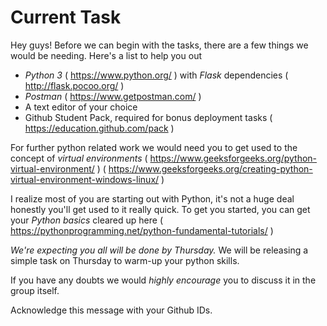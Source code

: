 # Current Task
Hey guys!
Before we can begin with the tasks, there are a few things we would be needing. Here's a list to help you out
- *Python 3* ( https://www.python.org/ ) with *Flask* dependencies ( http://flask.pocoo.org/ )
- *Postman* ( https://www.getpostman.com/ )
- A text editor of your choice
- Github Student Pack, required for bonus deployment tasks ( https://education.github.com/pack )

For further python related work we would need you to get used to the concept of *virtual environments*
( https://www.geeksforgeeks.org/python-virtual-environment/ )
( https://www.geeksforgeeks.org/creating-python-virtual-environment-windows-linux/ )

I realize most of you are starting out with Python, it's not a huge deal honestly you'll get used to it really quick.
To get you started, you can get your *Python basics* cleared up here
( https://pythonprogramming.net/python-fundamental-tutorials/ )

*We're expecting you all will be done by Thursday.*
We will be releasing a simple task on Thursday to warm-up your python skills.

If you have any doubts we would *highly encourage* you to discuss it in the group itself.

Acknowledge this message with your Github IDs.
